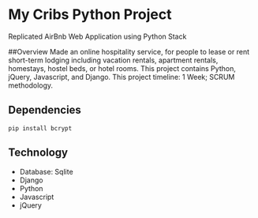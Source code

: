 # My Cribs Python Project
Replicated AirBnb Web Application using Python Stack

##Overview
Made an online hospitality service, for people to lease or rent short-term lodging including vacation rentals, apartment rentals, homestays, hostel beds, or hotel rooms. This project contains Python, jQuery, Javascript, and Django. This project timeline: 1 Week; SCRUM methodology.

## Dependencies
``` 
pip install bcrypt
```
## Technology
- Database: Sqlite
- Django
- Python
- Javascript
- jQuery

